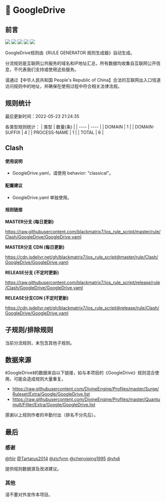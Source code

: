# 🧸 GoogleDrive

## 前言

![](https://shields.io/badge/-移除重复规则-ff69b4) ![](https://shields.io/badge/-DOMAIN与DOMAIN--SUFFIX合并-green) ![](https://shields.io/badge/-DOMAIN--SUFFIX间合并-critical) ![](https://shields.io/badge/-DOMAIN--SUFFIX与DOMAIN--KEYWORD合并-blue) ![](https://shields.io/badge/-IP--CIDR(6)合并-blueviolet) 

GoogleDrive规则由《RULE GENERATOR 规则生成器》自动生成。

分流规则是互联网公共服务的域名和IP地址汇总，所有数据均收集自互联网公开信息，不代表我们支持或使用这些服务。

请通过【中华人民共和国 People's Republic of China】合法的互联网出入口信道访问规则中的地址，并确保在使用过程中符合相关法律法规。

## 规则统计

最后更新时间：2022-05-23 21:24:35

各类型规则统计：
| 类型 | 数量(条)  | 
| ---- | ----  |
| DOMAIN | 1  | 
| DOMAIN-SUFFIX | 4  | 
| PROCESS-NAME | 1  | 
| TOTAL | 6  | 


## Clash 

#### 使用说明
- GoogleDrive.yaml，请使用 behavior: "classical"。

#### 配置建议
- GoogleDrive.yaml 单独使用。

#### 规则链接
**MASTER分支 (每日更新)**

https://raw.githubusercontent.com/blackmatrix7/ios_rule_script/master/rule/Clash/GoogleDrive/GoogleDrive.yaml

**MASTER分支 CDN (每日更新)**

https://cdn.jsdelivr.net/gh/blackmatrix7/ios_rule_script@master/rule/Clash/GoogleDrive/GoogleDrive.yaml

**RELEASE分支 (不定时更新)**

https://raw.githubusercontent.com/blackmatrix7/ios_rule_script/release/rule/Clash/GoogleDrive/GoogleDrive.yaml

**RELEASE分支CDN (不定时更新)**

https://cdn.jsdelivr.net/gh/blackmatrix7/ios_rule_script@release/rule/Clash/GoogleDrive/GoogleDrive.yaml

## 子规则/排除规则


当前分流规则，未包含其他子规则。

## 数据来源

《GoogleDrive》的数据来自以下链接，如与本项目的《GoogleDrive》规则混合使用，可能会造成规则大量重复。

- https://raw.githubusercontent.com/DivineEngine/Profiles/master/Surge/Ruleset/Extra/Google/GoogleDrive.list
- https://raw.githubusercontent.com/DivineEngine/Profiles/master/Quantumult/Filter/Extra/Google/GoogleDrive.list


感谢以上规则作者的辛勤付出（排名不分先后）。

## 最后

### 感谢

[@fiiir](https://github.com/fiiir) [@Tartarus2014](https://github.com/Tartarus2014) [@zjcfynn](https://github.com/zjcfynn) [@chenyiping1995](https://github.com/chenyiping1995) [@vhdj](https://github.com/vhdj)

提供规则数据源及改进建议。

### 其他

请不要对外宣传本项目。